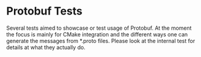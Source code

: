 # Protobuf Tests

Several tests aimed to showcase or test usage of Protobuf. At the moment the focus is mainly for CMake integration and the different ways one can generate the messages from *.proto files. Please look at the internal test for details at what they actually do.
